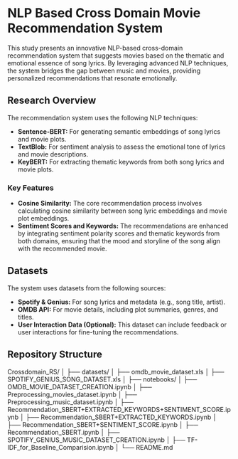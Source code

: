 # NLP Based Cross Domain Movie Recommendation System


This study presents an innovative NLP-based cross-domain recommendation system that suggests movies based on the thematic and emotional essence of song lyrics. By leveraging advanced NLP techniques, the system bridges the gap between music and movies, providing personalized recommendations that resonate emotionally.

## Research Overview

The recommendation system uses the following NLP techniques:
- **Sentence-BERT:** For generating semantic embeddings of song lyrics and movie plots.
- **TextBlob:** For sentiment analysis to assess the emotional tone of lyrics and movie descriptions.
- **KeyBERT:** For extracting thematic keywords from both song lyrics and movie plots.

### Key Features
- **Cosine Similarity:** The core recommendation process involves calculating cosine similarity between song lyric embeddings and movie plot embeddings.
- **Sentiment Scores and Keywords:** The recommendations are enhanced by integrating sentiment polarity scores and thematic keywords from both domains, ensuring that the mood and storyline of the song align with the recommended movie.

## Datasets

The system uses datasets from the following sources:
- **Spotify & Genius:** For song lyrics and metadata (e.g., song title, artist).
- **OMDB API:** For movie details, including plot summaries, genres, and titles.
- **User Interaction Data (Optional):** This dataset can include feedback or user interactions for fine-tuning the recommendations.

## Repository Structure

Crossdomain_RS/
│
├── datasets/
│   ├── omdb_movie_dataset.xls
│   ├── SPOTIFY_GENIUS_SONG_DATASET.xls
│
├── notebooks/
│   ├── OMDB_MOVIE_DATASET_CREATION.ipynb
│   ├── Preprocessing_movies_dataset.ipynb
│   ├── Preprocessing_music_dataset.ipynb
│   ├── Recommendation_SBERT+EXTRACTED_KEYWORDS+SENTIMENT_SCORE.ipynb
│   ├── Recommendation_SBERT+EXTRACTED_KEYWORDS.ipynb
│   ├── Recommendation_SBERT+SENTIMENT_SCORE.ipynb
│   ├── Recommendation_SBERT.ipynb
│   ├── SPOTIFY_GENIUS_MUSIC_DATASET_CREATION.ipynb
│   ├── TF-IDF_for_Baseline_Comparision.ipynb
│
└── README.md
